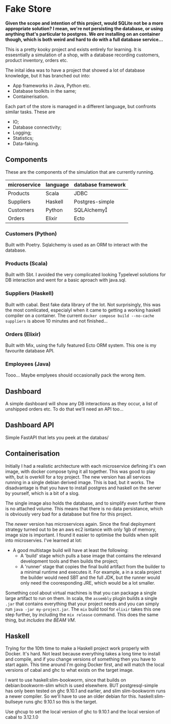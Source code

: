 # Fake Store

**Given the scope and intention of this project, would SQLite not be a more
appropriate solution? I mean, we're not persisting the database, or using
anything that's particular to postgres. We *are* installing on an container
though, which is both weird and hard to do with a full database service...**

This is a pretty kooky project and exists entirely for learning.
It is essesntially a simulation of a shop, with a database recording
customers, product inventory, orders etc. 

The inital idea was to have a project that showed a lot of database
knowledge, but it has branched out into:
- App frameworks in Java, Python etc.
- Database toolkits in the same;
- Containerisation.

Each part of the store is managed in a different language, but confronts similar tasks.
These are 
- IO;
- Database connectivity;
- Logging;
- Statistics;
- Data-faking.


## Components
These are the components of the simulation that are currently running.


| microservice | language | database framework |
| --------------- | --------------- | --------------- |
| Products | Scala | JDBC |
| Suppliers | Haskell | Postgres-simple |
| Customers  | Python | SQLAlchemy |
| Orders | Elixir | Ecto |

### Customers (Python)
Built with Poetry. Sqlalchemy is used as an ORM to interact with the database.

### Products (Scala)
Built with Sbt. I avoided the very complicated looking 
Typelevel solutions for DB interaction and went for a basic aproach with java.sql.

### Suppliers (Haskell)
Built with cabal. Best fake data library of the lot. Not surprisingly, this was the most
comlicated, especialyl when it came to getting a working haskell compiler on a container. 
The current `docker compose build --no-cache suppliers` is above 10 minutes and not finished...

### Orders (Elixir)
Built with Mix, using the fully featured Ecto ORM system. This one is my favourite database API.

### Employees (Java)
Tooo... Maybe emplyees should occasionally pack the wrong item.


## Dashboard

A simple dashboard will show any DB interactions as they occur, a list of unshipped 
orders etc. To do that we'll need an API too...

## Dashboard API
Simple FastAPI that lets you peek at the databas/


## Containerisation
Initially I had a realistic architecture with each microservice defining it's own image, with
docker compose tying it all together.  This was good to play with, but is overkill for a toy project.
The new version has all services running in a single debian derived image. This is bad, but it works.
The disadvantage is that you have to install postgres and haskell on the server by yourself, which is 
a bit of a slog.

The single image also holds the database, and to simplify even further there is no attached volume. This
means that there is no data persistance, which is obviously very bad for a database but fine for this 
project.
 
The *newer* version has microservices again. Since the final deployment strategy turned out to be an
aws ec2 isntance with only 1gb of memory, image size is important. I found it easier to optimise the 
builds when split into microservies. I've learned at lot:
- A good multistage build will have at least the following:
  - A 'build' stage which pulls a base image that contains the relevand development tools and then builds the project;
  - A 'runner' stage that copies the final build artifact from the builder to a minimal runtime and executes it.
For example, a in a scala project the builder would need SBT and the full JDK, but the runner would only need
the cooresponding JRE, which would be a lot smaller.

Something cool about virtual machines is that you can package a single large artifact to run on them. 
In scala, the `assembly` plugin builds a single `.jar` that contains everything that your project
needs and you can simply run `java -jar my-project.jar`.
The `mix` build tool for `elixir` takes this one step further, by including the `mix release`
command. This does the same thing, but *includes the BEAM VM*.

## Haskell
Trying for the 10th time to make a Haskell project work properly with Docker. It's hard.
Not least because everything takes a long time to install and compile, and if you change
versions of something then you have to start again. 
This time around I'm going Docker first, and will match the local versions of cabal and ghc to 
what exists on the target image.

I want to use haskell:slim-bookworm, since that builds on debian:bookworm-slim which is used elsewhere.
BUT
postgresql-simple has only been tested on ghc 9.10.1 and earlier, and slim slim-bookworm runs a newer compiler.
So we'll have to use an older debian for this.
haskell:slim-bullseye runs ghc 9.10.1 so this is the target.

Use ghcup to set the local version of ghc to 9.10.1 and the local version of 
cabal to 3.12.1.0
